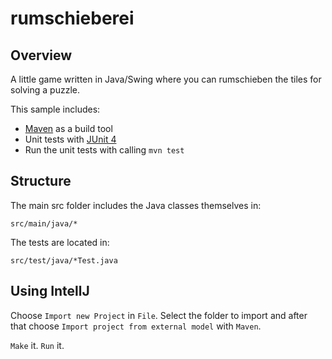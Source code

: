 rumschieberei
=======================

## Overview

A little game written in Java/Swing where you can rumschieben the tiles for solving a puzzle.

This sample includes:

* [Maven](http://maven.apache.org/) as a build tool
* Unit tests with [JUnit 4](http://junit.org/)
* Run the unit tests with calling `mvn test`

## Structure

The main src folder includes the Java classes themselves in:

```
src/main/java/*
```

The tests are located in:

```
src/test/java/*Test.java
```

## Using IntellJ
Choose `Import new Project` in `File`. 
Select the folder to import and after that choose `Import project from external model` with `Maven`. 

`Make` it. `Run` it. 